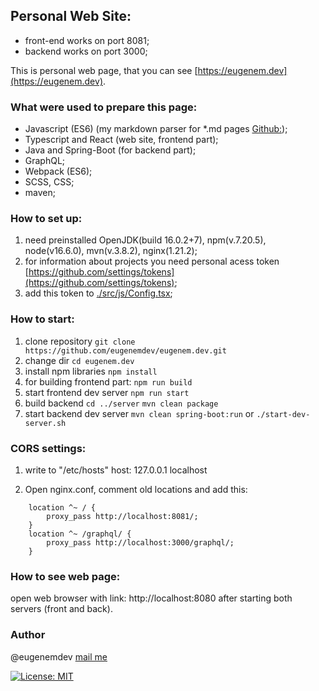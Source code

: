 ## Personal Web Site:
- front-end works on port 8081;
- backend works on port 3000;

This is personal web page, that you can see [https://eugenem.dev](https://eugenem.dev).

### What were used to prepare this page:
- Javascript (ES6) (my markdown parser for *.md pages [Github:](https://github.com/eugenemdev/markable-to-html));
- Typescript and React (web site, frontend part);
- Java and Spring-Boot (for backend part);
- GraphQL;
- Webpack (ES6);
- SCSS, CSS;
- maven;

### How to set up:

1. need preinstalled OpenJDK(build 16.0.2+7), npm(v.7.20.5), node(v16.6.0), mvn(v.3.8.2), nginx(1.21.2);
2. for information about projects you need  personal acess token [https://github.com/settings/tokens](https://github.com/settings/tokens);
3. add this token to [./src/js/Config.tsx](https://github.com/eugenemdev/eugenem.dev/tree/master/client/src/js/Config.tsx);


### How to start:

1. clone repository 
`git clone https://github.com/eugenemdev/eugenem.dev.git`
2. change dir
`cd eugenem.dev`
3. install npm libraries
`npm install`
3. for building frontend part:
`npm run build`
4. start frontend dev server
`npm run start`
4. build backend
`cd ../server`
`mvn clean package`  
5. start backend dev server
`mvn clean spring-boot:run`
or
`./start-dev-server.sh`

### CORS settings:
1. write to  "/etc/hosts" host:
127.0.0.1 localhost

2. Open nginx.conf, comment old locations and add this:

```
	location ^~ / {
		proxy_pass http://localhost:8081/;
	}
	location ^~ /graphql/ {
		proxy_pass http://localhost:3000/graphql/; 
	}
```

### How to see web page:

open web browser with link:  http://localhost:8080 after starting both servers (front and back).

### Author 
@eugenemdev [mail me](mailto:hallo@eugenem.dev?subject=Github%20source%20question&amp;body=Hello%20Eugen,%0D%0A%0D%0Ahier%20is%20your%20message)

[![License: MIT](https://img.shields.io/badge/License-MIT-green.svg)](https://opensource.org/licenses/MIT)

